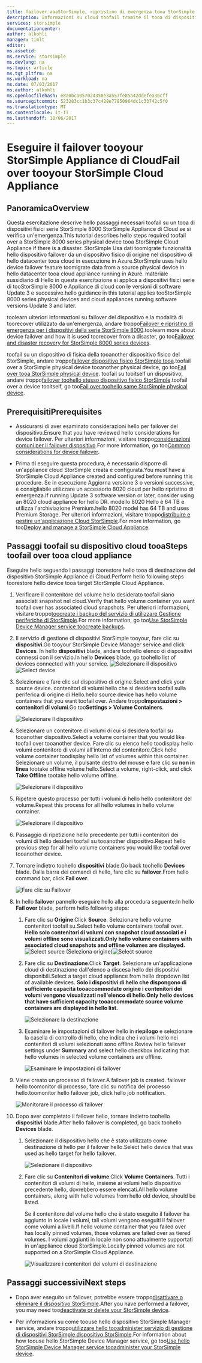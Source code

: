 ```yaml
---
title: failover aaaStorSimple, ripristino di emergenza tooa StorSimple Appliance di Cloud | Documenti Microsoft
description: Informazioni su cloud toofail tramite il tooa di dispositivo fisico StorSimple 8000 series appliance.
services: storsimple
documentationcenter: 
author: alkohli
manager: timlt
editor: 
ms.assetid: 
ms.service: storsimple
ms.devlang: na
ms.topic: article
ms.tgt_pltfrm: na
ms.workload: na
ms.date: 07/03/2017
ms.author: alkohli
ms.openlocfilehash: e8a0bca057024358e3a557fe85a42ddefea36cff
ms.sourcegitcommit: 523283cc1b3c37c428e77850964dc1c33742c5f0
ms.translationtype: MT
ms.contentlocale: it-IT
ms.lasthandoff: 10/06/2017
---
```

# <a name="fail-over-tooyour-storsimple-cloud-appliance"></a><span data-ttu-id="f7c5d-103">Eseguire il failover tooyour StorSimple Appliance di Cloud</span><span class="sxs-lookup"><span data-stu-id="f7c5d-103">Fail over tooyour StorSimple Cloud Appliance</span></span>

## <a name="overview"></a><span data-ttu-id="f7c5d-104">Panoramica</span><span class="sxs-lookup"><span data-stu-id="f7c5d-104">Overview</span></span>

<span data-ttu-id="f7c5d-105">Questa esercitazione descrive hello passaggi necessari toofail su un tooa di dispositivi fisici serie StorSimple 8000 StorSimple Appliance di Cloud se si verifica un'emergenza.</span><span class="sxs-lookup"><span data-stu-id="f7c5d-105">This tutorial describes hello steps required toofail over a StorSimple 8000 series physical device tooa StorSimple Cloud Appliance if there is a disaster.</span></span> <span data-ttu-id="f7c5d-106">StorSimple Usa dati toomigrate funzionalità hello dispositivo failover da un dispositivo fisico di origine nel dispositivo di hello datacenter tooa cloud in esecuzione in Azure.</span><span class="sxs-lookup"><span data-stu-id="f7c5d-106">StorSimple uses hello device failover feature toomigrate data from a source physical device in hello datacenter tooa cloud appliance running in Azure.</span></span> <span data-ttu-id="f7c5d-107">materiale sussidiario di Hello in questa esercitazione si applica a dispositivi fisici serie di tooStorSimple 8000 e Appliance di cloud con le versioni di software Update 3 e successive.</span><span class="sxs-lookup"><span data-stu-id="f7c5d-107">hello guidance in this tutorial applies tooStorSimple 8000 series physical devices and cloud appliances running software versions Update 3 and later.</span></span>

<span data-ttu-id="f7c5d-108">toolearn ulteriori informazioni su failover del dispositivo e la modalità di toorecover utilizzato da un'emergenza, andare troppo[Failover e ripristino di emergenza per i dispositivi della serie StorSimple 8000](storsimple-8000-device-failover-disaster-recovery.md).</span><span class="sxs-lookup"><span data-stu-id="f7c5d-108">toolearn more about device failover and how it is used toorecover from a disaster, go too[Failover and disaster recovery for StorSimple 8000 series devices](storsimple-8000-device-failover-disaster-recovery.md).</span></span>

<span data-ttu-id="f7c5d-109">toofail su un dispositivo di fisica della tooanother dispositivo fisico del StorSimple, andare troppo[failover dispositivo fisico StorSimple tooa](storsimple-8000-device-failover-physical-device.md).</span><span class="sxs-lookup"><span data-stu-id="f7c5d-109">toofail over a StorSimple physical device tooanother physical device, go too[Fail over tooa StorSimple physical device](storsimple-8000-device-failover-physical-device.md).</span></span> <span data-ttu-id="f7c5d-110">toofail su tooitself un dispositivo, andare troppo[failover toohello stesso dispositivo fisico StorSimple](storsimple-8000-device-failover-same-device.md).</span><span class="sxs-lookup"><span data-stu-id="f7c5d-110">toofail over a device tooitself, go too[Fail over toohello same StorSimple physical device](storsimple-8000-device-failover-same-device.md).</span></span>

## <a name="prerequisites"></a><span data-ttu-id="f7c5d-111">Prerequisiti</span><span class="sxs-lookup"><span data-stu-id="f7c5d-111">Prerequisites</span></span>

- <span data-ttu-id="f7c5d-112">Assicurarsi di aver esaminato considerazioni hello per failover del dispositivo.</span><span class="sxs-lookup"><span data-stu-id="f7c5d-112">Ensure that you have reviewed hello considerations for device failover.</span></span> <span data-ttu-id="f7c5d-113">Per ulteriori informazioni, visitare troppo[considerazioni comuni per il failover dispositivo](storsimple-8000-device-failover-disaster-recovery.md).</span><span class="sxs-lookup"><span data-stu-id="f7c5d-113">For more information, go too[Common considerations for device failover](storsimple-8000-device-failover-disaster-recovery.md).</span></span>

- <span data-ttu-id="f7c5d-114">Prima di eseguire questa procedura, è necessario disporre di un'appliance cloud StorSimple creata e configurata.</span><span class="sxs-lookup"><span data-stu-id="f7c5d-114">You must have a StorSimple Cloud Appliance created and configured before running this procedure.</span></span> <span data-ttu-id="f7c5d-115">Se in esecuzione Aggiorna versione 3 o versioni successive, è consigliabile utilizzare un accessorio 8020 cloud per hello ripristino di emergenza.</span><span class="sxs-lookup"><span data-stu-id="f7c5d-115">If running   Update 3 software version or later, consider using an 8020 cloud appliance for hello DR.</span></span> <span data-ttu-id="f7c5d-116">modello 8020 Hello è 64 TB e utilizza l'archiviazione Premium.</span><span class="sxs-lookup"><span data-stu-id="f7c5d-116">hello 8020 model has 64 TB and uses Premium Storage.</span></span> <span data-ttu-id="f7c5d-117">Per ulteriori informazioni, visitare troppo[distribuire e gestire un'applicazione Cloud StorSimple](storsimple-8000-cloud-appliance-u2.md).</span><span class="sxs-lookup"><span data-stu-id="f7c5d-117">For more information, go too[Deploy and manage a StorSimple Cloud Appliance](storsimple-8000-cloud-appliance-u2.md).</span></span>

## <a name="steps-toofail-over-tooa-cloud-appliance"></a><span data-ttu-id="f7c5d-118">Passaggi toofail su dispositivo cloud tooa</span><span class="sxs-lookup"><span data-stu-id="f7c5d-118">Steps toofail over tooa cloud appliance</span></span>

<span data-ttu-id="f7c5d-119">Eseguire hello seguendo i passaggi toorestore hello tooa di destinazione del dispositivo StorSimple Appliance di Cloud.</span><span class="sxs-lookup"><span data-stu-id="f7c5d-119">Perform hello following steps toorestore hello device tooa target StorSimple Cloud Appliance.</span></span>

1.  <span data-ttu-id="f7c5d-120">Verificare il contenitore del volume hello desiderato toofail siano associati snapshot nel cloud.</span><span class="sxs-lookup"><span data-stu-id="f7c5d-120">Verify that hello volume container you want toofail over has associated cloud snapshots.</span></span> <span data-ttu-id="f7c5d-121">Per ulteriori informazioni, visitare troppo[toocreate i backup del servizio di utilizzare Gestione periferiche di StorSimple](storsimple-8000-manage-backup-policies-u2.md).</span><span class="sxs-lookup"><span data-stu-id="f7c5d-121">For more information, go too[Use StorSimple Device Manager service toocreate backups](storsimple-8000-manage-backup-policies-u2.md).</span></span>
2. <span data-ttu-id="f7c5d-122">Il servizio di gestione di dispositivi StorSimple tooyour, fare clic su **dispositivi**.</span><span class="sxs-lookup"><span data-stu-id="f7c5d-122">Go tooyour StorSimple Device Manager service and click **Devices**.</span></span> <span data-ttu-id="f7c5d-123">In hello **dispositivi** blade, andare toohello elenco di dispositivi connessi con il servizio.</span><span class="sxs-lookup"><span data-stu-id="f7c5d-123">In hello **Devices** blade, go toohello list of devices connected with your service.</span></span>
    <span data-ttu-id="f7c5d-124">![Selezionare il dispositivo](./media/storsimple-8000-device-failover-disaster-recovery/failover-cloud-dev1.png)</span><span class="sxs-lookup"><span data-stu-id="f7c5d-124">![Select device](./media/storsimple-8000-device-failover-disaster-recovery/failover-cloud-dev1.png)</span></span>
3. <span data-ttu-id="f7c5d-125">Selezionare e fare clic sul dispositivo di origine.</span><span class="sxs-lookup"><span data-stu-id="f7c5d-125">Select and click your source device.</span></span> <span data-ttu-id="f7c5d-126">contenitori di volumi hello che si desidera toofail sulla periferica di origine di Hello.</span><span class="sxs-lookup"><span data-stu-id="f7c5d-126">hello source device has hello volume containers that you want toofail over.</span></span> <span data-ttu-id="f7c5d-127">Andare troppo**Impostazioni > contenitori di volumi**.</span><span class="sxs-lookup"><span data-stu-id="f7c5d-127">Go too**Settings > Volume Containers**.</span></span>

    ![Selezionare il dispositivo](./media/storsimple-8000-device-failover-disaster-recovery/failover-cloud-dev2.png)
    
4. <span data-ttu-id="f7c5d-129">Selezionare un contenitore di volumi di cui si desidera toofail su tooanother dispositivo.</span><span class="sxs-lookup"><span data-stu-id="f7c5d-129">Select a volume container that you would like toofail over tooanother device.</span></span> <span data-ttu-id="f7c5d-130">Fare clic su elenco hello toodisplay hello volumi contenitore di volumi all'interno del contenitore.</span><span class="sxs-lookup"><span data-stu-id="f7c5d-130">Click hello volume container toodisplay hello list of volumes within this container.</span></span> <span data-ttu-id="f7c5d-131">Selezionare un volume, il pulsante destro del mouse e fare clic su **non in linea** tootake offline volume hello.</span><span class="sxs-lookup"><span data-stu-id="f7c5d-131">Select a volume, right-click, and click **Take Offline** tootake hello volume offline.</span></span>

    ![Selezionare il dispositivo](./media/storsimple-8000-device-failover-disaster-recovery/failover-cloud-dev5.png)

5. <span data-ttu-id="f7c5d-133">Ripetere questo processo per tutti i volumi di hello hello contenitore del volume.</span><span class="sxs-lookup"><span data-stu-id="f7c5d-133">Repeat this process for all hello volumes in hello volume container.</span></span>

     ![Selezionare il dispositivo](./media/storsimple-8000-device-failover-disaster-recovery/failover-cloud-dev7.png)

6. <span data-ttu-id="f7c5d-135">Passaggio di ripetizione hello precedente per tutti i contenitori dei volumi di hello desideri toofail su tooanother dispositivo.</span><span class="sxs-lookup"><span data-stu-id="f7c5d-135">Repeat hello previous step for all hello volume containers you would like toofail over tooanother device.</span></span>

7. <span data-ttu-id="f7c5d-136">Tornare indietro toohello **dispositivi** blade.</span><span class="sxs-lookup"><span data-stu-id="f7c5d-136">Go back toohello **Devices** blade.</span></span> <span data-ttu-id="f7c5d-137">Dalla barra dei comandi di hello, fare clic su **failover**.</span><span class="sxs-lookup"><span data-stu-id="f7c5d-137">From hello command bar, click **Fail over**.</span></span>

    ![Fare clic su Failover](./media/storsimple-8000-device-failover-disaster-recovery/failover-cloud-dev8.png)
8. <span data-ttu-id="f7c5d-139">In hello **failover** pannello eseguire hello alla procedura seguente:</span><span class="sxs-lookup"><span data-stu-id="f7c5d-139">In hello **Fail over** blade, perform hello following steps:</span></span>
   
    1. <span data-ttu-id="f7c5d-140">Fare clic su **Origine**.</span><span class="sxs-lookup"><span data-stu-id="f7c5d-140">Click **Source**.</span></span> <span data-ttu-id="f7c5d-141">Selezionare hello volume contenitori toofail su.</span><span class="sxs-lookup"><span data-stu-id="f7c5d-141">Select hello volume containers toofail over.</span></span> <span data-ttu-id="f7c5d-142">**Hello solo contenitori di volumi con snapshot cloud associati e i volumi offline sono visualizzati.**</span><span class="sxs-lookup"><span data-stu-id="f7c5d-142">**Only hello volume containers with associated cloud snapshots and offline volumes are displayed.**</span></span>
        <span data-ttu-id="f7c5d-143">![Select source](./media/storsimple-8000-device-failover-disaster-recovery/failover-cloud-dev11.png) (Seleziona origine)</span><span class="sxs-lookup"><span data-stu-id="f7c5d-143">![Select source](./media/storsimple-8000-device-failover-disaster-recovery/failover-cloud-dev11.png)</span></span>
    2. <span data-ttu-id="f7c5d-144">Fare clic su **Destinazione**.</span><span class="sxs-lookup"><span data-stu-id="f7c5d-144">Click **Target**.</span></span> <span data-ttu-id="f7c5d-145">Selezionare un'applicazione cloud di destinazione dall'elenco a discesa hello dei dispositivi disponibili.</span><span class="sxs-lookup"><span data-stu-id="f7c5d-145">Select a target cloud appliance from hello dropdown list of available devices.</span></span> <span data-ttu-id="f7c5d-146">**Solo i dispositivi di hello che dispongono di sufficiente capacità tooaccommodate origine i contenitori dei volumi vengono visualizzati nell'elenco di hello.**</span><span class="sxs-lookup"><span data-stu-id="f7c5d-146">**Only hello devices that have sufficient capacity tooaccommodate source volume containers are displayed in hello list.**</span></span>

        ![Selezionare la destinazione](./media/storsimple-8000-device-failover-disaster-recovery/failover-cloud-dev12.png)

    3. <span data-ttu-id="f7c5d-148">Esaminare le impostazioni di failover hello in **riepilogo** e selezionare la casella di controllo di hello, che indica che i volumi hello nei contenitori di volumi selezionati sono offline.</span><span class="sxs-lookup"><span data-stu-id="f7c5d-148">Review hello failover settings under **Summary** and select hello checkbox indicating that hello volumes in selected volume containers are offline.</span></span> 

        ![Esaminare le impostazioni di failover](./media/storsimple-8000-device-failover-disaster-recovery/failover-cloud-dev13.png)

9. <span data-ttu-id="f7c5d-150">Viene creato un processo di failover.</span><span class="sxs-lookup"><span data-stu-id="f7c5d-150">A failover job is created.</span></span> <span data-ttu-id="f7c5d-151">failover hello toomonitor di processo, fare clic su notifica del processo hello.</span><span class="sxs-lookup"><span data-stu-id="f7c5d-151">toomonitor hello failover job, click hello job notification.</span></span>

    ![Monitorare il processo di failover](./media/storsimple-8000-device-failover-disaster-recovery/failover-phy-dev13.png)

10. <span data-ttu-id="f7c5d-153">Dopo aver completato il failover hello, tornare indietro toohello **dispositivi** blade.</span><span class="sxs-lookup"><span data-stu-id="f7c5d-153">After hello failover is completed, go back toohello **Devices** blade.</span></span>

    1. <span data-ttu-id="f7c5d-154">Selezionare il dispositivo hello che è stato utilizzato come destinazione di hello per il failover hello.</span><span class="sxs-lookup"><span data-stu-id="f7c5d-154">Select hello device that was used as hello target for hello failover.</span></span>

       ![Selezionare il dispositivo](./media/storsimple-8000-device-failover-disaster-recovery/failover-phy-dev14.png)

    2. <span data-ttu-id="f7c5d-156">Fare clic su **Contenitori di volume**.</span><span class="sxs-lookup"><span data-stu-id="f7c5d-156">Click **Volume Containers**.</span></span> <span data-ttu-id="f7c5d-157">Tutti i contenitori di volumi di hello, insieme ai volumi hello dispositivo precedente hello, dovrebbero essere elencati.</span><span class="sxs-lookup"><span data-stu-id="f7c5d-157">All hello volume containers, along with hello volumes from hello old device, should be listed.</span></span>

       <span data-ttu-id="f7c5d-158">Se il contenitore del volume hello che è stato eseguito il failover ha aggiunto in locale i volumi, tali volumi vengono eseguiti il failover come volumi a livelli.</span><span class="sxs-lookup"><span data-stu-id="f7c5d-158">If hello volume container that you failed over has locally pinned volumes, those volumes are failed over as tiered volumes.</span></span> <span data-ttu-id="f7c5d-159">I volumi aggiunti in locale non sono attualmente supportati in un'appliance cloud StorSimple.</span><span class="sxs-lookup"><span data-stu-id="f7c5d-159">Locally pinned volumes are not supported on a StorSimple Cloud Appliance.</span></span>

       ![Visualizzare i contenitori dei volumi di destinazione](./media/storsimple-8000-device-failover-disaster-recovery/failover-phy-dev17.png)


## <a name="next-steps"></a><span data-ttu-id="f7c5d-161">Passaggi successivi</span><span class="sxs-lookup"><span data-stu-id="f7c5d-161">Next steps</span></span>

* <span data-ttu-id="f7c5d-162">Dopo aver eseguito un failover, potrebbe essere troppo[disattivare o eliminare il dispositivo StorSimple](storsimple-8000-deactivate-and-delete-device.md).</span><span class="sxs-lookup"><span data-stu-id="f7c5d-162">After you have performed a failover, you may need too[deactivate or delete your StorSimple device](storsimple-8000-deactivate-and-delete-device.md).</span></span>

* <span data-ttu-id="f7c5d-163">Per informazioni su come toouse hello dispositivo StorSimple Manager service, andare troppo[utilizzare hello tooadminister servizio di gestione di dispositivi StorSimple dispositivo StorSimple](storsimple-8000-manager-service-administration.md).</span><span class="sxs-lookup"><span data-stu-id="f7c5d-163">For information about how toouse hello StorSimple Device Manager service, go too[Use hello StorSimple Device Manager service tooadminister your StorSimple device](storsimple-8000-manager-service-administration.md).</span></span>

